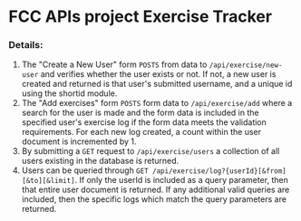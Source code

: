 # FCC APIs project Exercise Tracker

### Details:
1. The "Create a New User" form `POSTS` from data to `/api/exercise/new-user` and verifies whether the user exists or not. If not, a new user is created and returned is that user's submitted username, and a unique id using the shortid module.
2. The "Add exercises" form `POSTS` form data to `/api/exercise/add` where a search for the user is made and the form data is included in the specified user's exercise log if the form data meets the validation requirements. For each new log created, a count within the user document is incremented by 1.
3. By submitting a `GET` request to `/api/exercise/users` a collection of all users existing in the database is returned.
4. Users can be queried through `GET /api/exercise/log?{userId}[&from][&to][&limit]`. If only the userId is included as a query parameter, then that entire user document is returned. If any additional valid queries are included, then the specific logs which match the query parameters are returned.
